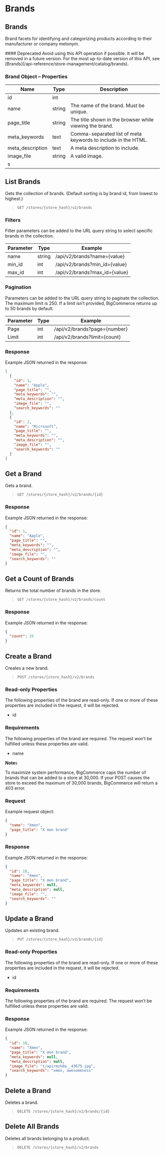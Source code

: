 # Brands

 

## Brands 

Brand facets for identifying and categorizing products according to their manufacturer or company metonym.

<Callout type="warning">
  #### Deprecated
  Avoid using this API operation if possible. It will be removed in a future version.
  For the most up-to-date version of this API, see [Brands](/api-reference/store-management/catalog/brands).
</Callout>

### Brand Object – Properties 

| Name | Type | Description |
|-|-|-|
| id | int |
| name | string | The name of the brand. Must be unique. |
| page_title | string | The title shown in the browser while viewing the brand. |
| meta_keywords | text | Comma-separated list of meta keywords to include in the HTML. |
| meta_description | text | A meta description to include. |
| image_file | string | A valid image. |
| s

## List Brands 

Gets the collection of brands. (Default sorting is by brand id, from lowest to highest.)

>`GET /stores/{store_hash}/v2/brands`

### Filters 

Filter parameters can be added to the URL query string to select specific brands in the collection.

| Parameter | Type | Example |
|-|-|-|
| name | string | /api/v2/brands?name={value} |
| min_id | int | /api/v2/brands?min_id={value} |
| max_id | int | /api/v2/brands?max_id={value} |

### Pagination 

Parameters can be added to the URL query string to paginate the collection. The maximum limit is 250. If a limit isn’t provided, BigCommerce returns up to 50 brands by default.

| Parameter | Type | Example |
|-|-|-|
| Page | int | /api/v2/brands?page={number} |
| Limit | int | /api/v2/brands?limit={count} |

### Response 

Example JSON returned in the response:

```json showLineNumbers
[
  {
    "id": 1,
    "name": "Apple",
    "page_title": "",
    "meta_keywords": "",
    "meta_description": "",
    "image_file": "",
    "search_keywords": ""
  },
  {
    "id": 2,
    "name": "Microsoft",
    "page_title": "",
    "meta_keywords": "",
    "meta_description": "",
    "image_file": "",
    "search_keywords": ""
  }
]
```

## Get a Brand 

Gets a brand.

>`GET /stores/{store_hash}/v2/brands/{id}`

### Response 

Example JSON returned in the response:

```json showLineNumbers
{
  "id": 1,
  "name": "Apple",
  "page_title": "",
  "meta_keywords": "",
  "meta_description": "",
  "image_file": "",
  "search_keywords": ""
}
```

## Get a Count of Brands 

Returns the total number of brands in the store.

>`GET /stores/{store_hash}/v2/brands/count`

### Response 

Example JSON returned in the response:

```json showLineNumbers
{
  "count": 25
}
```

## Create a Brand 

Creates a new brand.

>`POST /stores/{store_hash}/v2/brands`

### Read-only Properties 

The following properties of the brand are read-only. If one or more of these properties are included in the request, it will be rejected.

*   id

### Requirements 

The following properties of the brand are required. The request won’t be fulfilled unless these properties are valid.

*   name

**Note**s 

To maximize system performance, BigCommerce caps the number of brands that can be added to a store at 30,000. If your POST causes the store to exceed the maximum of 30,000 brands, BigCommerce will return a 403 error.

### Request 

Example request object:

```json showLineNumbers
{
  "name": "Xmen",
  "page_title": "X men brand"
}
```

### Response 

Example JSON returned in the response:

```json showLineNumbers
{
  "id": 10,
  "name": "Xmen",
  "page_title": "X men brand",
  "meta_keywords": null,
  "meta_description": null,
  "image_file": "",
  "search_keywords": ""
}
```

## Update a Brand 

Updates an existing brand.

>`PUT /stores/{store_hash}/v2/brands/{id}`

### Read-only Properties 

The following properties of the brand are read-only. If one or more of these properties are included in the request, it will be rejected.

*   id

### Requirements 

The following properties of the brand are required. The request won’t be fulfilled unless these properties are valid.

### Response 

Example JSON returned in the response:

```json showLineNumbers
{
  "id": 10,
  "name": "Xmen",
  "page_title": "X men brand",
  "meta_keywords": null,
  "meta_description": null,
  "image_file": "t/apirmzk0a__43675.jpg",
  "search_keywords": "xmen, awesomeness"
}
```

## Delete a Brand 

Deletes a brand.

>`DELETE /stores/{store_hash}/v2/brands/{id}`

## Delete All Brands 

Deletes all brands belonging to a product.

>`DELETE /stores/{store_hash}/v2/brands`
